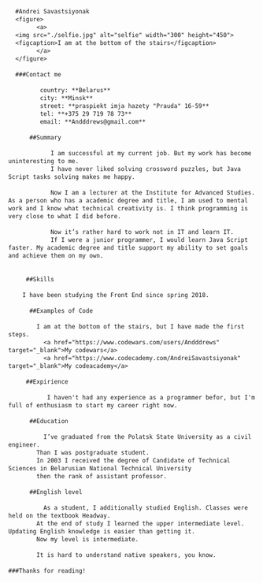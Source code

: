 
      #Andrei Savastsiyonak
      <figure>
            <a>
      <img src="./selfie.jpg" alt="selfie" width="300" height="450">
      <figcaption>I am at the bottom of the stairs</figcaption>
            </a>
      </figure>

      ###Contact me
           
             country: **Belarus**
             city: **Minsk**
             street: **praspiekt imja hazety "Prauda" 16-59**
             tel: **+375 29 719 78 73**
             email: **Andddrews@gmail.com**
    
          ##Summary
             
                I am successful at my current job. But my work has become uninteresting to me.
                I have never liked solving crossword puzzles, but Java Script tasks solving makes me happy. 
       
                Now I am a lecturer at the Institute for Advanced Studies. As a person who has a academic degree and title, I am used to mental work and I know what technical creativity is. I think programming is very close to what I did before.
            
                Now it’s rather hard to work not in IT and learn IT.
                If I were a junior programmer, I would learn Java Script faster. My academic degree and title support my ability to set goals and achieve them on my own.

          
         ##Skills

        I have been studying the Front End since spring 2018. 
     
          ##Examples of Code
           
            I am at the bottom of the stairs, but I have made the first steps.
              <a href="https://www.codewars.com/users/Andddrews" target="_blank">My codewars</a>
              <a href="https://www.codecademy.com/AndreiSavastsiyonak" target="_blank">My codeacademy</a>
      
         ##Expirience 
           
               I haven't had any experience as a programmer befor, but I'm full of enthusiasm to start my career right now. 
     
          ##Education
          
              I’ve graduated from the Polatsk State University as a civil engineer.
            Than I was postgraduate student. 
            In 2003 I received the degree of Candidate of Technical Sciences in Belarusian National Technical University
            then the rank of assistant professor.
       
          ##English level
            
              As a student, I additionally studied English. Classes were held on the textbook Headway.
            At the end of study I learned the upper intermediate level. Updating English knowledge is easier than getting it.
            Now my level is intermediate.
        
            It is hard to understand native speakers, you know.
    
    ###Thanks for reading! 
